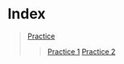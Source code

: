# Index

> [Practice](https://github.com/AdamariMosqueda/Data_Mining/tree/Unit_1/Practice)
>> [Practice 1](https://github.com/AdamariMosqueda/Data_Mining/tree/Unit_1/Practice/Practice%201)
>> [Practice 2](https://github.com/AdamariMosqueda/Data_Mining/tree/Unit_1/Practice/Practice%202)
